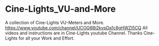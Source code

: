 # Cine-Lights_VU-and-More
A collection of Cine-Lights VU-Meters and More.
https://www.youtube.com/channel/UCOG6Bi2kvpDa1c8gHWZI5CQ
All videos and instructions are in Cine-Lights youtube Channel.
Thanks Cine-Lights for all your Work and Effort.
